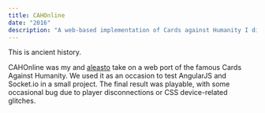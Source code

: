 ```yaml
---
title: CAHOnline
date: "2016"
description: "A web-based implementation of Cards against Humanity I did in high school."
---
```


This is ancient history.

CAHOnline was my and [aleasto](https://github.com/aleasto) take on a web port of the famous Cards Against Humanity. We used it as an occasion to test AngularJS and Socket.io in a small project. The final result was playable, with some occasional bug due to player disconnections or CSS device-related glitches.
